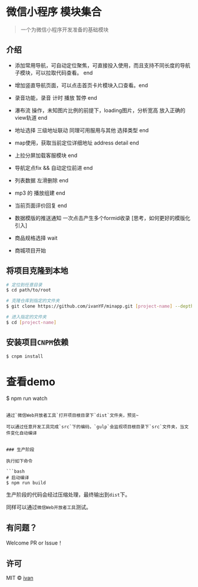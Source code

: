 # 微信小程序 模块集合

> 一个为微信小程序开发准备的基础模块


## 介绍

- 添加常用导航，可自动定位聚焦，可直接投入使用，而且支持不同长度的导航子模块，可以拉取代码查看。 end

- 增加竖直导航页面，可以点击首页卡片模块入口查看。end

- 录音功能，录音 计时 播放 暂停 end

- 瀑布流 操作，未知图片比例的前提下，loading图片，分析宽高 放入正确的view轨道 end

- 地址选择 三级地址联动 同理可用服用与其他 选择类型 end

- map使用，获取当前定位详细地址 address detail end

- 上拉分屏加载客服模块 end

- 导航定点fix && 自动定位前进  end

- 列表数据 左滑删除  end

- mp3 的 播放组建  end

- 当前页面评价回复  end

- 数据模版的推送通知  一次点击产生多个formid收录 [思考，如何更好的模版化引入]

- 商品规格选择 wait



 
- 商城项目开始

## 将项目克隆到本地

```bash
# 定位到任意目录
$ cd path/to/root

# 克隆仓库到指定的文件夹
$ git clone https://github.com/ivanYF/minapp.git [project-name] --depth 1

# 进入指定的文件夹
$ cd [project-name]
```

## 安装项目`CNPM`依赖

```bash
$ cnpm install
```

# 查看demo
$ npm run watch
```

通过`微信Web开放者工具`打开项目根目录下`dist`文件夹，预览~

可以通过任意开发工具完成`src`下的编码，`gulp`会监视项目根目录下`src`文件夹，当文件变化自动编译


### 生产阶段

执行如下命令

```bash
# 启动编译
$ npm run build
```

生产阶段的代码会经过压缩处理，最终输出到`dist`下。

同样可以通过`微信Web开放者工具`测试。



## 有问题？

Welcome PR or Issue！


## 许可

MIT &copy; [ivan](https://github.com/ivanYF)
